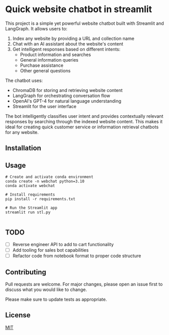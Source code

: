 # Quick website chatbot in streamlit

This project is a simple yet powerful website chatbot built with Streamlit and LangGraph. It allows users to:

1. Index any website by providing a URL and collection name
2. Chat with an AI assistant about the website's content
3. Get intelligent responses based on different intents:
   - Product information and searches
   - General information queries
   - Purchase assistance
   - Other general questions

The chatbot uses:
- ChromaDB for storing and retrieving website content
- LangGraph for orchestrating conversation flow
- OpenAI's GPT-4 for natural language understanding
- Streamlit for the user interface

The bot intelligently classifies user intent and provides contextually relevant responses by searching through the indexed website content. This makes it ideal for creating quick customer service or information retrieval chatbots for any website.


## Installation



## Usage

```terminal
# Create and activate conda environment
conda create -n webchat python=3.10
conda activate webchat

# Install requirements
pip install -r requirements.txt

# Run the Streamlit app
streamlit run stl.py


```
## TODO
- [ ] Reverse engineer API to add to cart functionality
- [ ] Add tooling for sales bot capabilities
- [ ] Refactor code from notebook format to proper code structure
## Contributing

Pull requests are welcome. For major changes, please open an issue first
to discuss what you would like to change.

Please make sure to update tests as appropriate.

## License

[MIT](https://choosealicense.com/licenses/mit/)